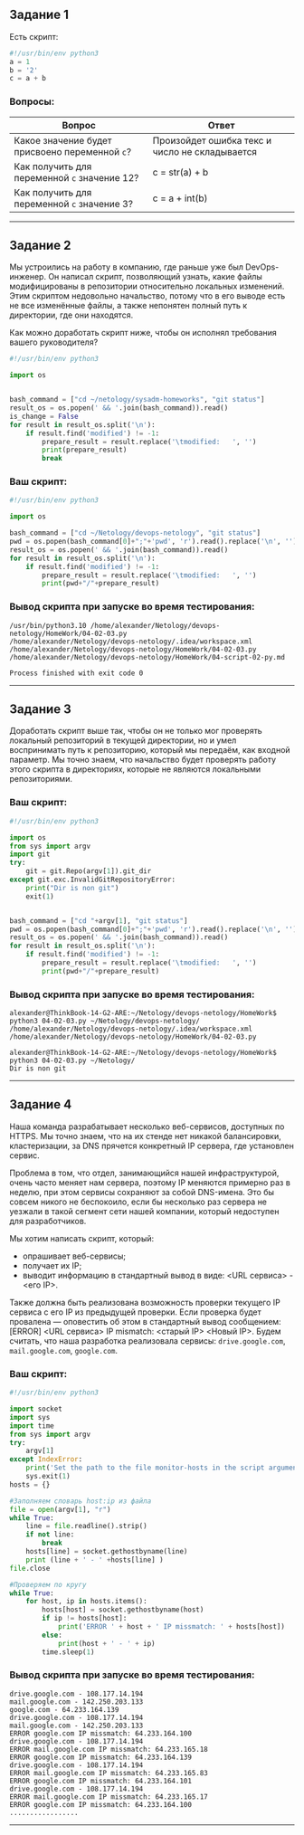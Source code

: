 ## Задание 1

Есть скрипт:

```python
#!/usr/bin/env python3
a = 1
b = '2'
c = a + b
```

### Вопросы:

| Вопрос  | Ответ                                    |
| ------------- |------------------------------------------|
| Какое значение будет присвоено переменной `c`?  | Произойдет ошибка текс и число не складывается |
| Как получить для переменной `c` значение 12?  | c = str(a) + b                                         |
| Как получить для переменной `c` значение 3?  | c = a + int(b)                                         |

------

## Задание 2

Мы устроились на работу в компанию, где раньше уже был DevOps-инженер. Он написал скрипт, позволяющий узнать, какие файлы модифицированы в репозитории относительно локальных изменений. Этим скриптом недовольно начальство, потому что в его выводе есть не все изменённые файлы, а также непонятен полный путь к директории, где они находятся. 

Как можно доработать скрипт ниже, чтобы он исполнял требования вашего руководителя?

```python
#!/usr/bin/env python3

import os


bash_command = ["cd ~/netology/sysadm-homeworks", "git status"]
result_os = os.popen(' && '.join(bash_command)).read()
is_change = False
for result in result_os.split('\n'):
    if result.find('modified') != -1:
        prepare_result = result.replace('\tmodified:   ', '')
        print(prepare_result)
        break
```

### Ваш скрипт:

```python
#!/usr/bin/env python3

import os

bash_command = ["cd ~/Netology/devops-netology", "git status"]
pwd = os.popen(bash_command[0]+";"+'pwd', 'r').read().replace('\n', '')
result_os = os.popen(' && '.join(bash_command)).read()
for result in result_os.split('\n'):
    if result.find('modified') != -1:
        prepare_result = result.replace('\tmodified:   ', '')
        print(pwd+"/"+prepare_result)
```

### Вывод скрипта при запуске во время тестирования:

```
/usr/bin/python3.10 /home/alexander/Netology/devops-netology/HomeWork/04-02-03.py 
/home/alexander/Netology/devops-netology/.idea/workspace.xml
/home/alexander/Netology/devops-netology/HomeWork/04-02-03.py
/home/alexander/Netology/devops-netology/HomeWork/04-script-02-py.md

Process finished with exit code 0
```

------

## Задание 3

Доработать скрипт выше так, чтобы он не только мог проверять локальный репозиторий в текущей директории, но и умел воспринимать путь к репозиторию, который мы передаём, как входной параметр. Мы точно знаем, что начальство будет проверять работу этого скрипта в директориях, которые не являются локальными репозиториями.

### Ваш скрипт:

```python
#!/usr/bin/env python3

import os
from sys import argv
import git
try:
    git = git.Repo(argv[1]).git_dir
except git.exc.InvalidGitRepositoryError:
    print("Dir is non git")
    exit(1)


bash_command = ["cd "+argv[1], "git status"]
pwd = os.popen(bash_command[0]+";"+'pwd', 'r').read().replace('\n', '')
result_os = os.popen(' && '.join(bash_command)).read()
for result in result_os.split('\n'):
    if result.find('modified') != -1:
        prepare_result = result.replace('\tmodified:   ', '')
        print(pwd+"/"+prepare_result)
```

### Вывод скрипта при запуске во время тестирования:

```
alexander@ThinkBook-14-G2-ARE:~/Netology/devops-netology/HomeWork$ python3 04-02-03.py ~/Netology/devops-netology/
/home/alexander/Netology/devops-netology/.idea/workspace.xml
/home/alexander/Netology/devops-netology/HomeWork/04-02-03.py

alexander@ThinkBook-14-G2-ARE:~/Netology/devops-netology/HomeWork$ python3 04-02-03.py ~/Netology/
Dir is non git

```

------

## Задание 4

Наша команда разрабатывает несколько веб-сервисов, доступных по HTTPS. Мы точно знаем, что на их стенде нет никакой балансировки, кластеризации, за DNS прячется конкретный IP сервера, где установлен сервис. 

Проблема в том, что отдел, занимающийся нашей инфраструктурой, очень часто меняет нам сервера, поэтому IP меняются примерно раз в неделю, при этом сервисы сохраняют за собой DNS-имена. Это бы совсем никого не беспокоило, если бы несколько раз сервера не уезжали в такой сегмент сети нашей компании, который недоступен для разработчиков. 

Мы хотим написать скрипт, который: 

- опрашивает веб-сервисы; 
- получает их IP; 
- выводит информацию в стандартный вывод в виде: <URL сервиса> - <его IP>. 

Также должна быть реализована возможность проверки текущего IP сервиса c его IP из предыдущей проверки. Если проверка будет провалена — оповестить об этом в стандартный вывод сообщением: [ERROR] <URL сервиса> IP mismatch: <старый IP> <Новый IP>. Будем считать, что наша разработка реализовала сервисы: `drive.google.com`, `mail.google.com`, `google.com`.

### Ваш скрипт:

```python
#!/usr/bin/env python3

import socket
import sys
import time
from sys import argv
try:
    argv[1]
except IndexError:
    print('Set the path to the file monitor-hosts in the script argument')
    sys.exit(1)
hosts = {}

#Заполняем словарь host:ip из файла
file = open(argv[1], "r")
while True:
    line = file.readline().strip()
    if not line:
        break
    hosts[line] = socket.gethostbyname(line)
    print (line + ' - ' +hosts[line] )
file.close

#Проверяем по кругу
while True:
    for host, ip in hosts.items():
        hosts[host] = socket.gethostbyname(host)
        if ip != hosts[host]:
            print('ERROR ' + host + ' IP missmatch: ' + hosts[host])
        else:
            print(host + ' - ' + ip)
        time.sleep(1)
```

### Вывод скрипта при запуске во время тестирования:

```
drive.google.com - 108.177.14.194
mail.google.com - 142.250.203.133
google.com - 64.233.164.139
drive.google.com - 108.177.14.194
mail.google.com - 142.250.203.133
ERROR google.com IP missmatch: 64.233.164.100
drive.google.com - 108.177.14.194
ERROR mail.google.com IP missmatch: 64.233.165.18
ERROR google.com IP missmatch: 64.233.164.139
drive.google.com - 108.177.14.194
ERROR mail.google.com IP missmatch: 64.233.165.83
ERROR google.com IP missmatch: 64.233.164.101
drive.google.com - 108.177.14.194
ERROR mail.google.com IP missmatch: 64.233.165.17
ERROR google.com IP missmatch: 64.233.164.100
.................
```

------
